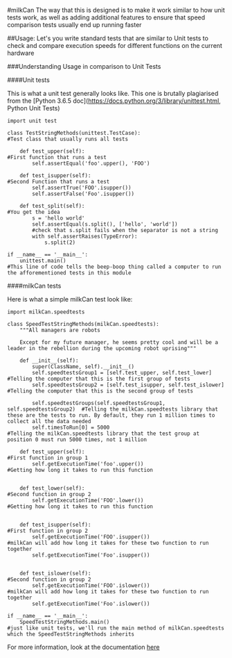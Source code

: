 #milkCan
The way that this is designed is to make it work similar to how unit tests work, as well as adding additional features to ensure that speed comparison tests usually end up running faster

##Usage:
Let's you write standard tests that are similar to Unit tests to check and compare execution speeds for different functions on the current hardware

###Understanding Usage in comparison to Unit Tests

####Unit tests

This is what a unit test generally looks like. This one is brutally plagiarised from the [Python 3.6.5 doc](https://docs.python.org/3/library/unittest.html, Python Unit Tests)

```
import unit test

class TestStringMethods(unittest.TestCase): 								#Test class that usually runs all tests

    def test_upper(self):													#First function that runs a test
        self.assertEqual('foo'.upper(), 'FOO')

    def test_isupper(self):													#Second Function that runs a test
        self.assertTrue('FOO'.isupper())
        self.assertFalse('Foo'.isupper())

    def test_split(self):													#You get the idea
        s = 'hello world'
        self.assertEqual(s.split(), ['hello', 'world'])
        #check that s.split fails when the separator is not a string
        with self.assertRaises(TypeError):
            s.split(2)

if __name__ == '__main__':
    unittest.main()															#This line of code tells the beep-boop thing called a computer to run the afforementioned tests in this module
```

####milkCan tests

Here is what a simple milkCan test look like:

```
import milkCan.speedtests

class SpeedTestStringMethods(milkCan.speedtests):
	"""All managers are robots

	Except for my future manager, he seems pretty cool and will be a leader in the rebellion during the upcoming robot uprising"""
	
	def __init__(self):
		super(ClassName, self).__init__()
		self.speedtestsGroup1 = [self.test_upper, self.test_lower]			#Telling the computer that this is the first group of tests
		self.speedtestsGroup2 = [self.test_isupper, self.test_islower]		#Telling the computer that this is the second group of tests

		self.speedtestGroups(self.speedtestsGroup1, self.speedtestsGroup2)	#Telling the milkCan.speedtests library that these are the tests to run. By default, they run 1 million times to collect all the data needed
		self.timesToRun[0] = 5000											#Telling the milkCan.speedtests library that the test group at position 0 must run 5000 times, not 1 million

	def test_upper(self):													#First function in group 1
		self.getExecutionTime('foo'.upper())								#Getting how long it takes to run this function


	def test_lower(self):													#Second function in group 2
		self.getExecutionTime('FOO'.lower())								#Getting how long it takes to run this function


	def test_isupper(self):													#First function in group 2
		self.getExecutionTime('FOO'.isupper())								#milkCan will add how long it takes for these two function to run together
		self.getExecutionTime('Foo'.isupper())


	def test_islower(self):													#Second function in group 2
		self.getExecutionTime('FOO'.islower())								#milkCan will add how long it takes for these two function to run together
		self.getExecutionTime('Foo'.islower())

if __name__ == '__main__':
	SpeedTestStringMethods.main()											#just like unit tests, we'll run the main method of milkCan.speedtests which the SpeedTestStringMethods inherits
```

For more information, look at the documentation [here](link)

